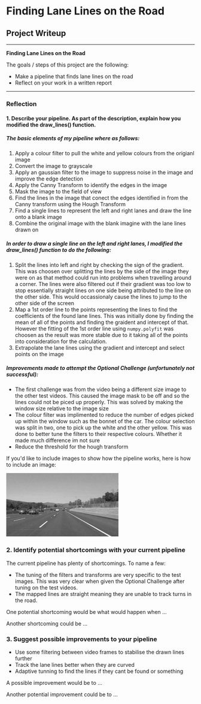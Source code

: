 # **Finding Lane Lines on the Road**

## Project Writeup

---

**Finding Lane Lines on the Road**

The goals / steps of this project are the following:
* Make a pipeline that finds lane lines on the road
* Reflect on your work in a written report

---

[//]: # (Image References)

[image1]: ./examples/grayscale.jpg "Grayscale"


### Reflection

#### 1. Describe your pipeline. As part of the description, explain how you modified the draw_lines() function.

##### The basic elements of my pipeline where as follows:

1. Apply a colour filter to pull the white and yellow colours from the origianl image
2. Convert the image to grayscale
3. Apply an gaussian filter to the image to suppress noise in the image and improve the edge detection
4. Apply the Canny Transform to identify the edges in the image
5. Mask the image to the field of view
6. Find the lines in the image that conect the edges identified in from the Canny transform using the Hough Transform
7. Find a single lines to represent the left and right lanes and draw the line onto a blank image
8. Combine the original image with the blank imagine with the lane lines drawn on

##### In order to draw a single line on the left and right lanes, I modified the draw_lines() function to do the following:

1. Split the lines into left and right by checking the sign of the gradient. This was choosen over splitting the lines by the side of the image they were on as that method could run into problems when travelling around a corner. The lines were also filtered out if their gradient was too low to stop essentially straight lines on one side being attributed to the line on the other side. This would occassionaly cause the lines to jump to the other side of the screen
2. Map a 1st order line to the points representing the lines to find the coefficients of the found lane lines. This was initially done by finding the mean of all of the points and finding the graident and intercept of that. However the fitting of the 1st order line using `numpy.polyfit` was choosen as the result was more stable due to it taking all of the points into consideration for the calculation.
3. Extrapolate the lane lines using the gradient and intercept and select points on the image

##### Improvements made to attempt the Optional Challenge (unfortunately not successful):

* The first challenge was from the video being a different size image to the other test videos. This caused the image mask to be off and so the lines could not be piced up properly. This was solved by making the window size relative to the image size
* The colour filter was implimented to reduce the number of edges picked up within the window such as the bonnet of the car. The colour selection was split in two, one to pick up the white and the other yellow. This was done to better tune the filters to their respective colours. Whether it made much difference im not sure
* Reduce the threshold for the hough transform


If you'd like to include images to show how the pipeline works, here is how to include an image:

![alt text][image1]


### 2. Identify potential shortcomings with your current pipeline

The current pipeline has plenty of shortcomings. To name a few:
* The tuning of the filters and transforms are very specific to the test images. This was very clear when given the Optional Challenge after tuning on the test videos.
* The mapped lines are straight meaning they are unable to track turns in the road.


One potential shortcoming would be what would happen when ...

Another shortcoming could be ...


### 3. Suggest possible improvements to your pipeline

* Use some filtering between video frames to stabilise the drawn lines further
* Track the lane lines better when they are curved
* Adaptive tunning to find the lines if they cant be found or something

A possible improvement would be to ...

Another potential improvement could be to ...
